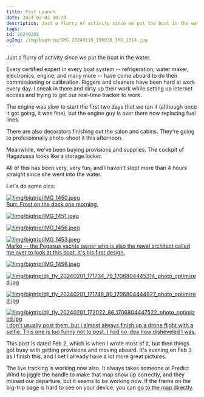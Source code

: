 ```yaml
---
title: Post Launch
date: 2024-02-02 10:28
description: Just a flurry of activity since we put the boat in the water.
tags: 
id: 20240202
ogImg: /img/bigtrip/IMG_20240119_100038_IMG_1314.jpg
---
```

Just a flurry of activity since we put the boat in the water.

Every certified expert in every boat system -- refrigeration, water maker, electronics, engine, and many more -- have come aboard to do their commissioning or calibration.  Riggers and cleaners have been hard at work every day.  I sneak in there and dirty up their work while setting up internet access and trying to get our real-time tracker to work.

The engine was slow to start the first two days that we ran it (although once it got going, it was fine), but the engine guy is over there now replacing fuel lines.

There are also decorators finishing out the salon and cabins.  They're going to professionally photo-shoot it this afternoon.

Meanwhile, we've been buying provisions and supplies.  The cockpit of Hagazussa looks like a storage locker.

All of this has been very, very fun, and I haven't slept more than 4 hours straight since she went into the water.

Let's do some pics:

<a class="lightview centered" href="/img/bigtrip/IMG_1450.jpeg" data-lightview-caption="Burr.  Frost on the dock one morning." data-lightview-group="group1"><img src="/img/bigtrip/IMG_1450.jpeg" alt="/img/bigtrip/IMG_1450.jpeg" ><br><span class="caption">Burr.  Frost on the dock one morning.</span></a>

<a class="lightview centered" href="/img/bigtrip/IMG_1451.jpeg" data-lightview-caption="" data-lightview-group="group1"><img src="/img/bigtrip/IMG_1451.jpeg" alt="/img/bigtrip/IMG_1451.jpeg" ><br><span class="caption"></span></a>

<a class="lightview centered" href="/img/bigtrip/IMG_1456.jpeg" data-lightview-caption="" data-lightview-group="group1"><img src="/img/bigtrip/IMG_1456.jpeg" alt="/img/bigtrip/IMG_1456.jpeg" ><br><span class="caption"></span></a>

<a class="lightview centered" href="/img/bigtrip/IMG_1453.jpeg" data-lightview-caption="Marko -- the Pegasus yachts owner who is also the naval architect called me over to look at this boat.  It's his first design." data-lightview-group="group1"><img src="/img/bigtrip/IMG_1451.jpeg" alt="/img/bigtrip/IMG_1453.jpeg" ><br><span class="caption">Marko -- the Pegasus yachts owner who is also the naval architect called me over to look at this boat.  It's his first design.</span></a>

<a class="lightview centered" href="/img/bigtrip/IMG_1456.jpeg" data-lightview-caption="" data-lightview-group="group1"><img src="/img/bigtrip/IMG_1456.jpeg" alt="/img/bigtrip/IMG_1456.jpeg" ><br><span class="caption"></span></a>

<a class="lightview centered" href="/img/bigtrip/dji_fly_20240201_171734_79_1706804445314_photo_optimized.jpg" data-lightview-caption="" data-lightview-group="group1"><img src="/img/bigtrip/dji_fly_20240201_171734_79_1706804445314_photo_optimized.jpg" alt="/img/bigtrip/dji_fly_20240201_171734_79_1706804445314_photo_optimized.jpg" ><br><span class="caption"></span></a>

<a class="lightview centered" href="/img/bigtrip/dji_fly_20240201_171748_80_1706804444827_photo_optimized.jpg" data-lightview-caption="" data-lightview-group="group1"><img src="/img/bigtrip/dji_fly_20240201_171748_80_1706804444827_photo_optimized.jpg" alt="/img/bigtrip/dji_fly_20240201_171748_80_1706804444827_photo_optimized.jpg" ><br><span class="caption"></span></a>

<a class="lightview centered" href="/img/bigtrip/dji_fly_20240201_172022_86_1706804447522_photo_optimized.jpg" data-lightview-caption="I don't usually post them, but I almost always finish up a drone flight with a selfie.  This one is too funny not to post.  I had no idea how disheveled I was." data-lightview-group="group1"><img src="/img/bigtrip/dji_fly_20240201_172022_86_1706804447522_photo_optimized.jpg" alt="/img/bigtrip/dji_fly_20240201_172022_86_1706804447522_photo_optimized.jpg" ><br><span class="caption">I don't usually post them, but I almost always finish up a drone flight with a selfie.  This one is too funny not to post.  I had no idea how disheveled I was.</span></a>

This post is dated Feb 2, which is when I wrote most of it, but then things got busy with getting provisions and moving aboard.  It's evening on Feb 3 as I finish this, and I bet I already have a lot more great pictures.

The live tracking is working now also.  It always takes someone at Predict Wind to jiggle the handle to make that map show up correctly, and they missed our departure, but it seems to be working now.  If the frame on the big-trip page is hard to see on your device, you can [go to the map directly](https://forecast.predictwind.com/tracking/display/VelvetElvis/).
